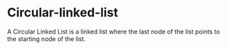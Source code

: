 # Circular-linked-list

A Circular Linked List is a linked list where the last node of the list points to the starting node of the list.
